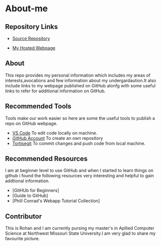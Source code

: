 # About-me

## Repository Links

- [Source Repository](https://github.com/rohan6471/About-me)

- [My Hosted Webpage](https://rohan6471.github.io/rohan.github.io/)

## About
This repo provides my personal information which includes my areas of interests,avocations and few information about my undergardaution.It also include links to my webpage published on GitHub alonfg with some useful links to refer for additional information on GitHub.

## Recommended Tools
Tools make our work easier so here are some the useful tools to publish a repo on GitHub webpage.

- [VS Code](https://code.visualstudio.com) To edit code locally on machine.
- [GitHub Account](https://github.com) To create an own repository
- [Tortisegit](https://tortoisegit.org) To commit changes and push code from local machine.

## Recommended Resources

I am at beginner level to use GitHub and when I started to learn things on github i found the following resources very interesting and helpful to gain addtional information. 

- [GitHUb for Beginners]
- [Guide to GitHub]
- [Phill Conrad's Webapp Tutorial Collection]

## Contributor
 This is Rohan and I am currently pursing my master's in Apllied Computer Science at Northwest Missouri State University.I am very glad to share my favourite picture.
 

